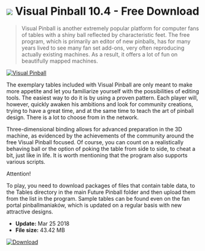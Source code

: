 # ![](https://cdn.softexe.net/static/icon/win.gif) Visual Pinball 10.4 - Free Download

> Visual Pinball is another extremely popular platform for computer fans of tables with a shiny ball reflected by characteristic feet. The free program, which is primarily an editor of new pinballs, has for many years lived to see many fan set add-ons, very often reproducing actually existing machines. As a result, it offers a lot of fun on beautifully mapped machines.

[![Visual Pinball](https://gallery.dpcdn.pl/imgc/Tools/64460/g_-_420x350_1.5_-_x20151229120437_0.jpg)](https://softexe.net/win/games-entertainment/arcade-action/visual-pinball:pReRR.html)

The exemplary tables included with Visual Pinball are only meant to make more appetite and let you familiarize yourself with the possibilities of editing tools. The easiest way to do it is by using a proven pattern. Each player will, however, quickly awaken his ambitions and look for community creations, trying to have a great time, and at the same time to teach the art of pinball design. There is a lot to choose from in the network.
 
 
 Three-dimensional binding allows for advanced preparation in the 3D machine, as evidenced by the achievements of the community around the free Visual Pinball focused. Of course, you can count on a realistically behaving ball or the option of poking the table from side to side, to cheat a bit, just like in life. It is worth mentioning that the program also supports various scripts.
 
 Attention!
 
 To play, you need to download packages of files that contain table data, to the Tables directory in the main Future Pinball folder and then upload them from the list in the program. Sample tables can be found even on the fan portal pinballmaniaków, which is updated on a regular basis with new attractive designs.


- **Update:** Mar 25 2018
- **File size:** 43.42 MB

[![Download](https://cdn.softexe.net/static/img/download.png)](https://softexe.net/win/games-entertainment/arcade-action/visual-pinball:pReRR.html)


